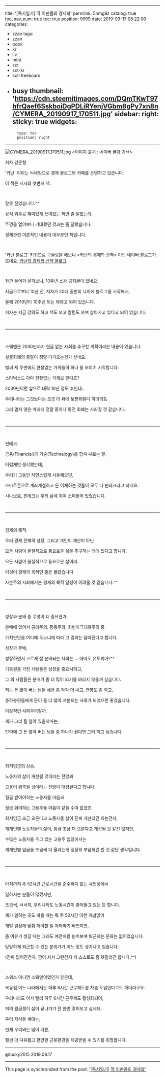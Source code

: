 
---
title: '[독서일기] 딱 이만큼의 경제학'
permlink: 5nmg9z
catalog: true
toc_nav_num: true
toc: true
position: 9999
date: 2019-09-17 08:22:00
categories:
- zzan
tags:
- zzan
- book
- kr
- liv
- mini
- sct
- sct-kr
- sct-freeboard
- busy
thumbnail: 'https://cdn.steemitimages.com/DQmTKwT97hfrQaef6SskboiDgPDLiRYenjVGbm8gPy7xn8n/CYMERA_20190917_170511.jpg'
sidebar:
    right:
        sticky: true
widgets:
    -
        type: toc
        position: right
---


![CYMERA_20190917_170511.jpg](https://cdn.steemitimages.com/DQmTKwT97hfrQaef6SskboiDgPDLiRYenjVGbm8gPy7xn8n/CYMERA_20190917_170511.jpg)
<이미지 출처 : 네이버 글감 검색>

저자 강준형

'카난' 이라는 닉네임으로 경제 블로그와 카페를 운영하고 있습니다.

이 책은 저자의 첫번째 책.

​

잘못 짚었습니다.^^

상식 위주로 재미있게 쓰여있는 책인 줄 알았는데,

뚜껑을 열어보니 기대했던 것과는 좀 달랐습니다.

경제관련 이론적인 내용이 대부분인 책입니다.

​

'카난 블로그' 키워드로 구글링을 해보니 <카난의 경제학 산책> 이란 네이버 블로그가 뜨네요.
[카난의 경제학 산책 블로그](https://blog.naver.com/PostList.nhn?blogId=kaironan&categoryNo=157&skinType=&skinId=&from=menu&userSelectMenu=true)

​

잠깐 들어가 살펴보니, 10주년 소감 공지글이 있네요.

지금으로부터 10년 전, 저자가 20대 중반의 나이에 블로그를 시작해서,

올해 2019년이 10주년 되는 해라고 되어 있습니다.

저자는 지금 강의도 하고 책도 쓰고 칼럼도 쓰며 살아가고 있다고 되어 있습니다.

​

***

​

스웨덴은 2030년까지 현금 없는 사회를 추구할 계획이라는 내용이 있습니다.

실물화폐의 종말이 정말 다가오는건가 싶네요.

벌써 제 주변에도 현찰없는 가게들이 하나 둘 보이기 시작합니다.

스타벅스도 아마 현찰없는 가게로 한다죠?

2030년이면 앞으로 대략 10년 정도 후인데..

우리나라는 그것보다는 조금 더 뒤에 보편화된다 하더라도 

그리 멀지 않은 미래에 정말 종이나 동전 화폐는 사라질 것 같습니다.

​

***

​

핀테크.

금융(Financial)과 기술(Technalogy)를 합쳐 부르는 말.

어렵게만 생각했는데,

우리가 그동안 자연스럽게 사용해오던,

스마트폰으로 계좌개설하고 돈 이체하는 것들이 모두 다 핀테크라고 하네요.

시나브로, 핀테크는 우리 삶에 이미 스며들어 있었습니다.

​

***

​

경제의 목적.

우리 경제 전체의 성장, 그리고 개인의 재산이 아닌 

모든 사람이 물질적으로 풍요로운 삶을 추구하는 데에 있다고 합니다.

모든 사람이 물질적으로 풍요로운 삶이라..

이것이 경제의 목적인 줄은 몰랐습니다.

자본주의 사회에서는 경제의 목적 달성이 어려울 것 같습니다.^^

​

***

​

성장과 분배 중 무엇이 더 중요한가.

분배에 있어서 공리주의, 평등주의, 최빈자극대화주의 중 

가치판단을 어디에 두느냐에 따라 그 결과는 달라진다고 합니다.

성장과 분배, 

성장하면서 고르게 잘 분배되는 사회는.... 아마도 유토피아?^^

기득권을 가진 사람들은 성장을 중요시하고,

그 외 사람들은 분배가 좀 더 많이 되기를 바라지 않을까 싶습니다.

저는 돈 많이 버는 님들 세금 좀 팍팍 더 내고, 연봉도 좀 깍고,

중하층민들에게 돈이 좀 더 많이 배분되는 사회가 되었으면 좋겠습니다.

이상적인 사회주의랄까.

제가 그리 될 일이 있을까마는, 

만약에 그 돈 많이 버는 님들 중 하나가 된다면 그리 하고 싶습니다.

​

***

​

최저임금의 상승.

노동자의 삶이 개선될 것이라는 전망과

고용이 위축될 것이라는 전망이 대립된다고 합니다.

월급 받아야하는 노동자들 마음과 

월급 줘야하는 고용주들 마음이 같을 수야 없겠죠.

최저임금 조금 오른다고 노동자들 삶이 진짜 개선되긴 하는건지,

개개인별 노동자들의 삶이, 임금 조금 더 오른다고 개선될 것 같진 않지만,

수많은 노동자를 두고 있는 고용주 입장에서는 

개개인별 임금을 조금씩 더 올리는게 굉장히 부담되긴 할 것 같단 생각입니다.

​

***

​

아직까지 주 52시간 근로시간을 준수하지 않는 사업장에서 

일하시는 분들이 많겠지만,

조금씩, 서서히, 우리나라도 노동시간이 줄어들고 있는 듯 합니다.

제가 일하는 곳도 바쁠 때는 뭐 주 52시간 이런 개념없이

개발 일정에 맞춰 해야할 일 처리하기 바쁘지만,

좀 여유가 생길 때는 그래도 예전처럼 눈치보며 퇴근하는 문화는 없어졌습니다.

당당하게 퇴근할 수 있는 분위가가 어느 정도 생겨나고 있습니다.

(진짜 없어진건지, 짬이 차서 그런건지 저 스스로도 좀 헷갈리긴 합니다.^^)

​

스위스 아니면 스웨덴이었던거 같은데,

북유럽 어느 나라에서는 하루 6시간 근무제도를 차츰 도입한다고도 하더라구요.

우리나라도 어서 빨리 하루 6시간 근무제도 활성화되어,

저의 월급쟁이 삶이 끝나가기 전 한번 겪어보고 싶네요.

우리 자식들 세대는,

현재 우리와는 많이 다른, 

훨씬 더 자유롭고 편안한 근로환경을 제공받을 수 있기를 희망합니다.

***

@lucky2015
2019.09.17




- - -

This page is synchronized from the post: ['[독서일기] 딱 이만큼의 경제학'](https://steemit.com/@lucky2015/5nmg9z)
